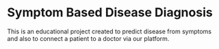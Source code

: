 # Symptom Based Disease Diagnosis
This is an educational project created to predict disease from symptoms and also to connect a patient to a doctor via our platform.